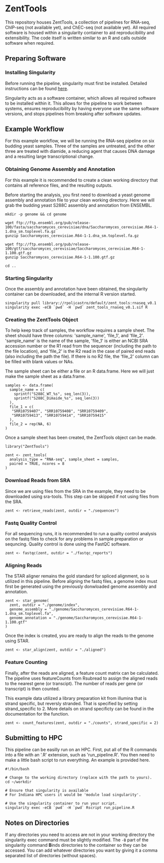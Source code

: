 # ZentTools

This repository houses ZentTools, a collection of pipelines for RNA-seq,
  ChIP-seq (not available yet), and ChEC-seq (not available yet).
All required software is housed within a singularity container to aid
  reproducibility and extensibility.
The code itself is written similar to an R and calls outside software
  when required.

## Preparing Software

### Installing Singularity

Before running the pipeline, singularity must first be installed.
Detailed instructions can be found [here](https://sylabs.io/guides/3.5/user-guide/quick_start.html#quick-installation-steps).

Singularity acts as a software container, which allows all required software to be
  installed within it.
This allows for the pipeline to work between systems,
  ensures reproducibility by having everyone use the same software versions,
  and stops pipelines from breaking after software updates.



## Example Workflow

For this example workflow, we will be running the RNA-seq pipeline on six budding yeast samples.
Three of the samples are untreated, and the other three are treated with diamide,
  a reducing agent that causes DNA damage and a resulting large transcriptional change.

### Obtaining Genome Assembly and Annotation

For this example it is recommended to create a clean working directory
  that contains all reference files, and the resulting outputs.

Before starting the analysis, you first need to download a yeast genome assembly
  and annotation file to your clean working directory.
Here we will grab the budding yeast S288C assembly and annotation from ENSEMBL.

```
mkdir -p genome && cd genome

wget ftp://ftp.ensembl.org/pub/release-100/fasta/saccharomyces_cerevisiae/dna/Saccharomyces_cerevisiae.R64-1-1.dna_sm.toplevel.fa.gz
gunzip Saccharomyces_cerevisiae.R64-1-1.dna_sm.toplevel.fa.gz

wget ftp://ftp.ensembl.org/pub/release-100/gtf/saccharomyces_cerevisiae/Saccharomyces_cerevisiae.R64-1-1.100.gtf.gz
gunzip Saccharomyces_cerevisiae.R64-1-1.100.gtf.gz

cd ..
```

### Starting Singularity

Once the assembly and annotation have been obtained, the singularity container can be downloaded,
  and the internal R version started.

```
singularity pull library://rpolicastro/default/zent_tools:rnaseq_v0.1
singularity exec -eCB `pwd` -H `pwd` zent_tools_rnaseq_v0.1.sif R
```

### Creating the ZentTools Object

To help keep track of samples, the workflow requires a sample sheet.
The sheet should have three columns: 'sample_name', 'file_1', and 'file_2'.
'sample_name' is the name of the sample, 'file_1' is either an NCBI SRA accession number
  or the R1 read from the sequencer (including the path to the file location),
  and 'file_2' is the R2 read in the case of paired end reads (also including
  the path the file).
If there is no R2 file, the 'file_2' column can be filled with blank values or NAs. 

The sample sheet can be either a file or an R data.frame.
Here we will just make the sample sheet as a data.frame.

```
samples <- data.frame(
  sample_name = c(
    sprintf("S288C_WT_%s", seq_len(3)),
    sprintf("S288C_Dimaide_%s", seq_len(3))
  ),
  file_1 = c(
   "SRR10759407", "SRR10759408", "SRR10759409",
   "SRR10759413", "SRR10759414", "SRR10759415"
  ),
  file_2 = rep(NA, 6)
)
```

Once a sample sheet has been created, the ZentTools object can be made.

```
library("ZentTools")

zent <- zent_tools(
  analysis_type = "RNA-seq", sample_sheet = samples,
  paired = TRUE, ncores = 8
)
```

### Download Reads from SRA

Since we are using files from the SRA in the example,
  they need to be downloaded using sra-tools.
This step can be skipped if not using files from the SRA.

```
zent <- retrieve_reads(zent, outdir = "./sequences")
```

### Fastq Quality Control

For all sequencing runs, it is recommended to run a quality control
  analysis on the fastq files to check for any problems in
  sample preparation or sequncing.
Quality control is done using the FastQC software.

```
zent <- fastqc(zent, outdir = "./fastqc_reports")
```

### Aligning Reads

The STAR aligner remains the gold standard for spliced alignment,
  so is utilized in this pipeline.
Before aligning the fastq files, a genome index must first be generated
  using the previously donwloaded genome assembly and annotation.

```
zent <- star_genome(
  zent, outdir = "./genome/index",
  genome_assembly = "./genome/Saccharomyces_cerevisiae.R64-1-1.dna_sm.toplevel.fa",
  genome_annotation = "./genome/Saccharomyces_cerevisiae.R64-1-1.100.gtf"
)
```

Once the index is created, you are ready to align the reads to the genome using STAR.

```
zent <- star_align(zent, outdir = "./aligned")
```

### Feature Counting

Finally, after the reads are aligned, a feature count matrix can be calculated.
The pipeline uses featureCounts from Rsubread to assign the aligned reads
  to the nearest gene (or transcipt).
The number of reads per gene (or transcript) is then counted.

This example data utilized a library preparation kit from illumina that
  is strand specific, but reversly stranded.
That is specified by setting strand_specific to 2.
More details on strand specificty can be found in the documentation for the function.

```
zent <- count_features(zent, outdir = "./counts", strand_specific = 2)
```

## Submitting to HPC

This pipeline can be easilly run on an HPC.
First, put all of the R commands into a file with an '.R' extension, such as 'run_pipeline.R'.
You then need to make a little bash script to run everything.
An example is provided here.

```
#!/bin/bash

# Change to the working directory (replace with the path to yours).
cd ~/workdir

# Ensure that singularity is available
# For Indiana HPC users it would be 'module load singularity'.

# Use the singularity container to run your script.
singularity exec -eCB `pwd` -H `pwd` Rscript run_pipeline.R
```

## Notes on Directories

If any directories you need to access are not in your working directory
  the singularity exec command must be slightly modified.
The `-B` part of the singularity command **B**inds directories to the container
  so they can be accessed.
You can add whatever directories you want by giving it a comma separated
  list of directories (without spaces).

